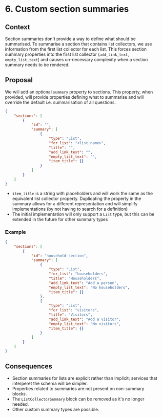 # 6. Custom section summaries

## Context

Section summaries don't provide a way to define what should be summarised. To summarise a section that contains list collectors, we use information from the first list collector for each list. This forces section summary properties into the first list collector (`add_link_text`, `empty_list_text`) and causes un-necessary complexity when a section summary needs to be rendered.

## Proposal

We will add an optional `summary` property to sections. This property, when provided, will provide properties defining what to summarise and will override the default i.e. summarisation of all questions.

```json
{ 
    "sections": [
        {
            "id": "",
            "summary": [
                {
                    "type": "List",
                    "for_list": "<list_name>",
                    "title": "",
                    "add_link_text": "",
                    "empty_list_text": "",
                    "item_title": {}
                }
            ]
        }
    ]
}
```

- `item_title` is a string with placeholders and will work the same as the equivalent list collector property. Duplicating the property in the summary allows for a different representation and will simplify implementations (by not having to search for a definition)
- The initial implementation will only support a `List` type, but this can be extended in the future for other summary types

### Example

```json
{ 
    "sections": [
        {
            "id": "household-section",
            "summary": [
                {
                    "type": "List",
                    "for_list": "householders",
                    "title": "Householders",
                    "add_link_text": "Add a person",
                    "empty_list_text": "No householders",
                    "item_title": {}
                },
                {
                    "type": "List",
                    "for_list": "visitors",
                    "title": "Visitors",
                    "add_link_text": "Add a visitor",
                    "empty_list_text": "No visitors",
                    "item_title": {}
                }
            ]
        }
    ]
}
```

## Consequences

- Section summaries for lists are explicit rather than implicit; services that interperet the schema will be simpler. 
- Properties related to summaries are not present on non-summary blocks.
- The `ListCollectorSummary` block can be removed as it's no longer needed.
- Other custom summary types are possible.
